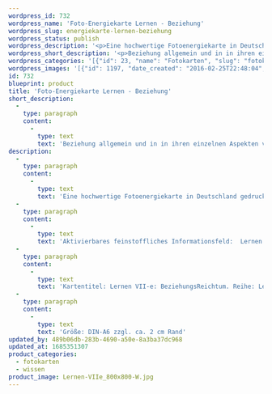 ```yaml
---
wordpress_id: 732
wordpress_name: 'Foto-Energiekarte Lernen - Beziehung'
wordpress_slug: energiekarte-lernen-beziehung
wordpress_status: publish
wordpress_description: '<p>Eine hochwertige Fotoenergiekarte in Deutschland gedruckt und in Handarbeit laminiert.  Sie ist in Postkartengröße (DIN-A6) gut zu transportieren und kann auch auf den Körper aufgelegt werden.</p><p>Aktivierbares feinstoffliches Informationsfeld:  Lernen - Beziehung - Einfluss - Reichtum: Beziehung auf neue Art verstehen. Sie erfassen als Austausch von Energie sowie die Realisierung unterschiedlicher innerer und äußerer energetischer Grundzustände. Sich dabei der eigenen Position darin bewusst sein und lernen, diese auf stimmige Art auszufüllen. Lernen, Beziehungsenergie so zu steuern, dass sie auf einer wahrhaftigen Basis beruhen. Die eigene Form eines Reichtums in und an Beziehungen erkunden und realisieren.</p><p>Kartentitel: Lernen VII-e: BeziehungsReichtum. Reihe: Lernen</p><p>Größe: DIN-A6 zzgl. ca. 2 cm Rand<br />Andere Formate sind individuell für Sie innerhalb weniger Tage herstellbar. Bitte kontaktieren Sie uns hierfür unter <a href="mailto:info@elvedenverlag.de">info@elvedenverlag.de</a>.</p><p><a href="https://my.feenbaum.de/anwendung-energiebilder-foto-laminiert/">Anwendungshinweise</a>      <a href="https://my.feenbaum.de/produktinformationen-fotokarten/">Produktinformationen</a></p>'
wordpress_short_description: '<p>Beziehung allgemein und in in ihren einzelnen Aspekten verstehen<br /><em>Hinweis: Das Wasserzeichen „Elveden Verlag Energiebild“ wird nicht mit gedruckt</em></p>'
wordpress_categories: '[{"id": 23, "name": "Fotokarten", "slug": "fotokarten"}, {"id": 34, "name": "Wissen", "slug": "wissen"}]'
wordpress_images: '[{"id": 1197, "date_created": "2016-02-25T22:48:04", "date_created_gmt": "2016-02-25T20:48:04", "date_modified": "2016-02-25T22:48:04", "date_modified_gmt": "2016-02-25T20:48:04", "src": "https://my.feenbaum.de/wp-content/uploads/2016/02/Lernen-VIIe_800x800-W.jpg", "name": "Lernen-VIIe_800x800-W", "alt": ""}]'
id: 732
blueprint: product
title: 'Foto-Energiekarte Lernen - Beziehung'
short_description:
  -
    type: paragraph
    content:
      -
        type: text
        text: 'Beziehung allgemein und in in ihren einzelnen Aspekten verstehen'
description:
  -
    type: paragraph
    content:
      -
        type: text
        text: 'Eine hochwertige Fotoenergiekarte in Deutschland gedruckt und in Handarbeit laminiert.  Sie ist in Postkartengröße (DIN-A6) gut zu transportieren und kann auch auf den Körper aufgelegt werden.'
  -
    type: paragraph
    content:
      -
        type: text
        text: 'Aktivierbares feinstoffliches Informationsfeld:  Lernen - Beziehung - Einfluss - Reichtum: Beziehung auf neue Art verstehen. Sie erfassen als Austausch von Energie sowie die Realisierung unterschiedlicher innerer und äußerer energetischer Grundzustände. Sich dabei der eigenen Position darin bewusst sein und lernen, diese auf stimmige Art auszufüllen. Lernen, Beziehungsenergie so zu steuern, dass sie auf einer wahrhaftigen Basis beruhen. Die eigene Form eines Reichtums in und an Beziehungen erkunden und realisieren.'
  -
    type: paragraph
    content:
      -
        type: text
        text: 'Kartentitel: Lernen VII-e: BeziehungsReichtum. Reihe: Lernen'
  -
    type: paragraph
    content:
      -
        type: text
        text: 'Größe: DIN-A6 zzgl. ca. 2 cm Rand'
updated_by: 489b06db-283b-4690-a50e-8a3ba37dc968
updated_at: 1685351307
product_categories:
  - fotokarten
  - wissen
product_image: Lernen-VIIe_800x800-W.jpg
---
```

